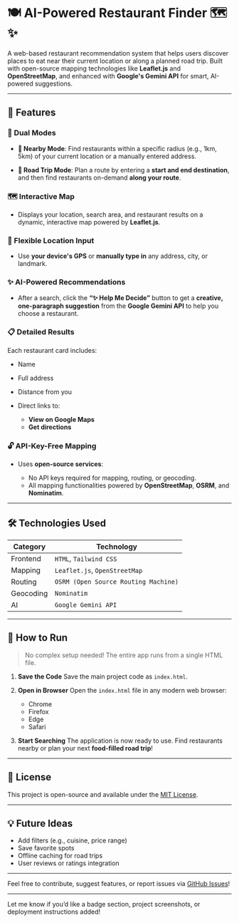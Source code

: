 
# 🍽️ AI-Powered Restaurant Finder 🗺️✨

A web-based restaurant recommendation system that helps users discover places to eat near their current location or along a planned road trip. Built with open-source mapping technologies like **Leaflet.js** and **OpenStreetMap**, and enhanced with **Google's Gemini API** for smart, AI-powered suggestions.

---

## 🚀 Features

### 🔁 Dual Modes

* **📍 Nearby Mode**:
  Find restaurants within a specific radius (e.g., 1km, 5km) of your current location or a manually entered address.

* **🚗 Road Trip Mode**:
  Plan a route by entering a **start and end destination**, and then find restaurants on-demand **along your route**.

### 🗺️ Interactive Map

* Displays your location, search area, and restaurant results on a dynamic, interactive map powered by **Leaflet.js**.

### 📍 Flexible Location Input

* Use **your device's GPS** or **manually type in** any address, city, or landmark.

### ✨ AI-Powered Recommendations

* After a search, click the **“✨ Help Me Decide”** button to get a **creative, one-paragraph suggestion** from the **Google Gemini API** to help you choose a restaurant.

### 📋 Detailed Results

Each restaurant card includes:

* Name
* Full address
* Distance from you
* Direct links to:

  * **View on Google Maps**
  * **Get directions**

### 🔓 API-Key-Free Mapping

* Uses **open-source services**:

  * No API keys required for mapping, routing, or geocoding.
  * All mapping functionalities powered by **OpenStreetMap**, **OSRM**, and **Nominatim**.

---

## 🛠️ Technologies Used

| Category  | Technology                           |
| --------- | ------------------------------------ |
| Frontend  | `HTML`, `Tailwind CSS`               |
| Mapping   | `Leaflet.js`, `OpenStreetMap`        |
| Routing   | `OSRM (Open Source Routing Machine)` |
| Geocoding | `Nominatim`                          |
| AI        | `Google Gemini API`                  |

---

## 🧪 How to Run

> No complex setup needed! The entire app runs from a single HTML file.

1. **Save the Code**
   Save the main project code as `index.html`.

2. **Open in Browser**
   Open the `index.html` file in any modern web browser:

   * Chrome
   * Firefox
   * Edge
   * Safari

3. **Start Searching**
   The application is now ready to use. Find restaurants nearby or plan your next **food-filled road trip**!

---

## 📄 License

This project is open-source and available under the [MIT License](LICENSE).

---

## 💡 Future Ideas

* Add filters (e.g., cuisine, price range)
* Save favorite spots
* Offline caching for road trips
* User reviews or ratings integration

---

Feel free to contribute, suggest features, or report issues via [GitHub Issues](../../issues)!

---

Let me know if you’d like a badge section, project screenshots, or deployment instructions added!
